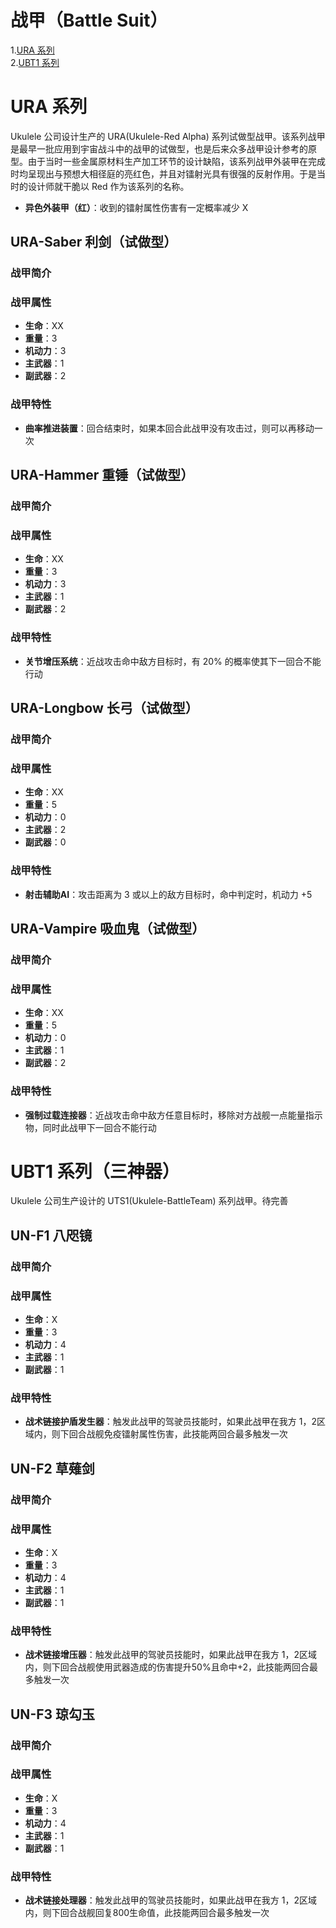 # 战甲（Battle Suit） 
1.[URA 系列](#ura-系列)  
2.[UBT1 系列](#ubt1-系列三神器)
# URA 系列
Ukulele 公司设计生产的 URA(Ukulele-Red Alpha) 系列试做型战甲。该系列战甲是最早一批应用到宇宙战斗中的战甲的试做型，也是后来众多战甲设计参考的原型。由于当时一些金属原材料生产加工环节的设计缺陷，该系列战甲外装甲在完成时均呈现出与预想大相径庭的亮红色，并且对镭射光具有很强的反射作用。于是当时的设计师就干脆以 Red 作为该系列的名称。  
- **异色外装甲（红）**：收到的镭射属性伤害有一定概率减少 X 
## URA-Saber 利剑（试做型）
### 战甲简介

### 战甲属性
- **生命**：XX    
- **重量**：3   
- **机动力**：3  
- **主武器**：1  
- **副武器**：2      
  
### 战甲特性
- **曲率推进装置**：回合结束时，如果本回合此战甲没有攻击过，则可以再移动一次

## URA-Hammer 重锤（试做型）
### 战甲简介
### 战甲属性
- **生命**：XX   
- **重量**：3 
- **机动力**：3
- **主武器**：1
- **副武器**：2       

### 战甲特性
- **关节增压系统**：近战攻击命中敌方目标时，有 20% 的概率使其下一回合不能行动

## URA-Longbow 长弓（试做型）
### 战甲简介 
### 战甲属性
- **生命**：XX   
- **重量**：5   
- **机动力**：0   
- **主武器**：2   
- **副武器**：0       

### 战甲特性
- **射击辅助AI**：攻击距离为 3 或以上的敌方目标时，命中判定时，机动力 +5

## URA-Vampire 吸血鬼（试做型）
### 战甲简介
### 战甲属性
- **生命**：XX   
- **重量**：5   
- **机动力**：0  
- **主武器**：1  
- **副武器**：2        

### 战甲特性
- **强制过载连接器**：近战攻击命中敌方任意目标时，移除对方战舰一点能量指示物，同时此战甲下一回合不能行动

# UBT1 系列（三神器）
Ukulele 公司生产设计的 UTS1(Ukulele-BattleTeam) 系列战甲。待完善

## UN-F1 八咫镜
### 战甲简介
### 战甲属性
- **生命**：X   
- **重量**：3   
- **机动力**：4  
- **主武器**：1  
- **副武器**：1        

### 战甲特性
- **战术链接护盾发生器**：触发此战甲的驾驶员技能时，如果此战甲在我方 1，2区域内，则下回合战舰免疫镭射属性伤害，此技能两回合最多触发一次
 
## UN-F2 草薙剑
### 战甲简介
### 战甲属性
- **生命**：X     
- **重量**：3     
- **机动力**：4    
- **主武器**：1    
- **副武器**：1         

### 战甲特性
- **战术链接增压器**：触发此战甲的驾驶员技能时，如果此战甲在我方 1，2区域内，则下回合战舰使用武器造成的伤害提升50%且命中+2，此技能两回合最多触发一次
 
## UN-F3 琼勾玉
### 战甲简介
### 战甲属性
- **生命**：X     
- **重量**：3     
- **机动力**：4    
- **主武器**：1    
- **副武器**：1         

### 战甲特性
- **战术链接处理器**：触发此战甲的驾驶员技能时，如果此战甲在我方 1，2区域内，则下回合战舰回复800生命值，此技能两回合最多触发一次

